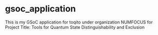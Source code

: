 # gsoc_application

This is my GSoC application for toqito under organization NUMFOCUS for Project Title: Tools for Quantum State Distinguishability and Exclusion
